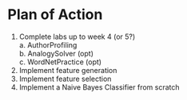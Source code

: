 # Plan of Action

1. Complete labs up to week 4 (or 5?)  
    a. AuthorProfiling  
    b. AnalogySolver (opt)  
    c. WordNetPractice (opt)  
2. Implement feature generation
3. Implement feature selection
4. Implement a Naive Bayes Classifier from scratch